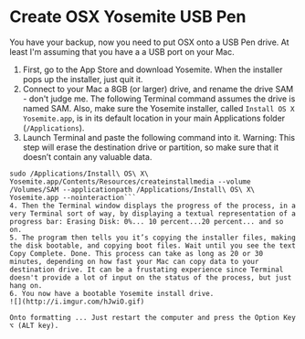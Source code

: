 # Create OSX Yosemite USB Pen

You have your backup, now you need to put OSX onto a USB Pen drive. At least I'm assuming that you have a a USB port on your Mac.

1. First, go to the App Store and download Yosemite. When the installer pops up the installer, just quit it.
2. Connect to your Mac a 8GB (or larger) drive, and rename the drive SAM - don't judge me. The following Terminal command assumes the drive is named SAM. Also, make sure the Yosemite installer, called `Install OS X Yosemite.app`, is in its default location in your main Applications folder (`/Applications`).
3. Launch Terminal and paste the following command into it. Warning: This step will erase the destination drive or partition, so make sure that it doesn’t contain any valuable data.
```shell
sudo /Applications/Install\ OS\ X\ Yosemite.app/Contents/Resources/createinstallmedia --volume /Volumes/SAM --applicationpath /Applications/Install\ OS\ X\ Yosemite.app --nointeraction```
4. Then the Terminal window displays the progress of the process, in a very Terminal sort of way, by displaying a textual representation of a progress bar: Erasing Disk: 0%... 10 percent...20 percent... and so on. 
5. The program then tells you it’s copying the installer files, making the disk bootable, and copying boot files. Wait until you see the text Copy Complete. Done. This process can take as long as 20 or 30 minutes, depending on how fast your Mac can copy data to your destination drive. It can be a frustating experience since Terminal doesn't provide a lot of input on the status of the process, but just hang on.
6. You now have a bootable Yosemite install drive.
![](http://i.imgur.com/hJwiO.gif)

Onto formatting ... Just restart the computer and press the Option Key ⌥ (ALT key).